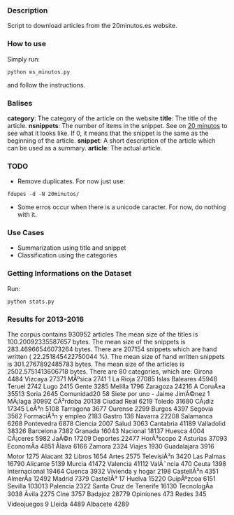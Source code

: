 ### Description

Script to download articles from the 20minutos.es website.

### How to use

Simply run:
```
python es_minutos.py
```

and follow the instructions.

### Balises

**category**: The category of the article on the website
**title**: The title of the article.
**nsnippets**: The number of items in the snippet. See on [20 minutos](http://www.20minutos.es/noticia/2863500/0/trabajadores-cobran-menos-300-euros-aumentan-crisis/) to see what it looks like. If 0, it means that the snippet is the same as the beginning of the article.
**snippet**: A short description of the article which can be used as a summary.
**article**: The actual article.

### TODO

* Remove duplicates. For now just use:
```
fdupes -d -N 20minutos/
```
* Some erros occur when there is a unicode caracter. For now, do nothing with it.

### Use Cases

* Summarization using title and snippet
* Classification using the categories

### Getting Informations on the Dataset

Run:
```
python stats.py
```

### Results for 2013-2016

The corpus contains  930952  articles
The mean size of the titles is  100.20092335587657  bytes.
The mean size of the snippets is  283.46966546073264  bytes.
There are  207154  snippets which are hand written ( 22.251845422750044 %).
The mean size of hand written snippets is  301.2767892485783  bytes.
The mean size of the articles is  2502.5751413606718  bytes.
There are  80 categories, which are:
Girona   4484
Vizcaya   27371
MÃºsica   2741
   1
La Rioja   27085
Islas Baleares   45948
Teruel   2742
Lugo   2415
Gente   3285
Melilla   1796
Zaragoza   24216
A CoruÃ±a   35513
Soria   2645
Comunidad20   58
Siete por uno - Jaime JimÃ©nez   1
MÃ¡laga   30992
CÃ³rdoba   20138
Ciudad Real   6219
Toledo   31680
CÃ¡diz   17345
LeÃ³n   5108
Tarragona   3677
Ourense   2299
Burgos   4397
Segovia   3562
FormaciÃ³n y empleo   2183
Gastro   136
Navarra   22208
Salamanca   6268
Pontevedra   6878
Ciencia   2007
Salud   3063
Cantabria   41189
Valladolid   38326
Barcelona   7382
Granada   16043
Nacional   18137
Huesca   4004
CÃ¡ceres   5982
JaÃ©n   17209
Deportes   22477
HorÃ³scopo   2
Asturias   37093
EconomÃ­a   4851
Ãlava   6166
Zamora   2324
Viajes   1930
Guadalajara   3916
Motor   1275
Alacant   32
Libros   1654
Artes   2575
TelevisiÃ³n   3420
Las Palmas   16790
Alicante   5139
Murcia   41472
Valencia   41112
ValÃ¨ncia   470
Ceuta   1398
Internacional   19464
Cuenca   3932
Vivienda y hogar   2198
CastellÃ³n   4351
AlmerÃ­a   12492
Madrid   7379
CastellÃ³   17
Huelva   15220
GuipÃºzcoa   6151
Sevilla   103013
Palencia   2322
Santa Cruz de Tenerife   16130
TecnologÃ­a   3038
Ãvila   2275
Cine   3757
Badajoz   28779
Opiniones   473
Redes   345
Videojuegos   9
Lleida   4489
Albacete   4289

